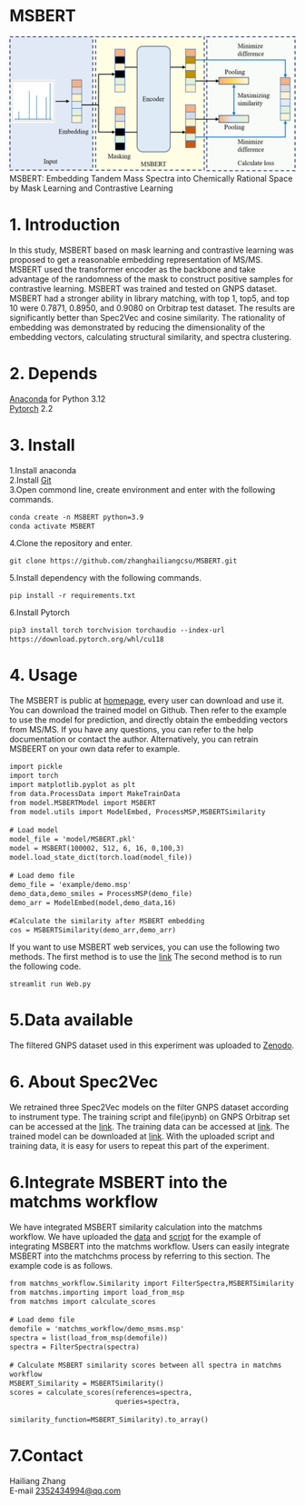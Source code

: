 
# MSBERT
![msbert](TOC.png)
MSBERT: Embedding Tandem Mass Spectra into Chemically Rational Space by Mask Learning and Contrastive Learning
# 1. Introduction
In this study, MSBERT based on mask learning and contrastive learning was proposed to get a reasonable embedding representation of MS/MS. 
MSBERT used the transformer encoder as the backbone and take advantage of the randomness of the mask to construct positive samples for contrastive learning. 
MSBERT was trained and tested on GNPS dataset. MSBERT had a stronger ability in library matching, with top 1, top5, and top 10 were 0.7871, 0.8950, and 0.9080 on Orbitrap test dataset. 
The results are significantly better than Spec2Vec and cosine similarity. 
The rationality of embedding was demonstrated by reducing the dimensionality of the embedding vectors, calculating structural similarity, and spectra clustering. 

# 2. Depends
[Anaconda](https://www.anaconda.com) for Python 3.12  
[Pytorch](https://pytorch.org/) 2.2  
# 3. Install
1.Install anaconda  
2.Install [Git](https://git-scm.com/downloads)  
3.Open commond line, create environment and enter with the following commands.   
```
conda create -n MSBERT python=3.9  
conda activate MSBERT
```
4.Clone the repository and enter.  
```
git clone https://github.com/zhanghailiangcsu/MSBERT.git
```
5.Install dependency with the following commands.
```
pip install -r requirements.txt
```
6.Install  Pytorch
```
pip3 install torch torchvision torchaudio --index-url https://download.pytorch.org/whl/cu118
```
# 4. Usage
The MSBERT is public at [homepage](https://github.com/zhanghailiangcsu), every user can download and use it.
You can download the trained model on Github.
Then refer to the example to use the model for prediction, and directly obtain the embedding vectors from MS/MS.
If you have any questions, you can refer to the help documentation or contact the author.
Alternatively, you can retrain MSBEERT on your own data refer to example.  
```
import pickle
import torch
import matplotlib.pyplot as plt
from data.ProcessData import MakeTrainData
from model.MSBERTModel import MSBERT
from model.utils import ModelEmbed, ProcessMSP,MSBERTSimilarity

# Load model
model_file = 'model/MSBERT.pkl'
model = MSBERT(100002, 512, 6, 16, 0,100,3)
model.load_state_dict(torch.load(model_file))

# Load demo file
demo_file = 'example/demo.msp'
demo_data,demo_smiles = ProcessMSP(demo_file)
demo_arr = ModelEmbed(model,demo_data,16)

#Calculate the similarity after MSBERT embedding
cos = MSBERTSimilarity(demo_arr,demo_arr)
```
If you want to use MSBERT web services, you can use the following two methods.
The first method is to use the [link](https://huggingface.co/spaces/zhanghailiangcsu/MSBERT)
The second method is to run the following code.  
```
streamlit run Web.py
```
# 5.Data available
The filtered GNPS dataset used in this experiment was uploaded to [Zenodo](https://zenodo.org/records/13722644).
# 6. About Spec2Vec
We retrained three Spec2Vec models on the filter GNPS dataset according to instrument type.
The training script and file(ipynb) on GNPS Orbitrap set can be accessed at the [link](https://github.com/zhanghailiangcsu/MSBERT/tree/main/Spec2VecModel).
The training data can be accessed at [link](https://zenodo.org/records/13722644).
The trained model can be downloaded at [link](https://zenodo.org/records/13722644).
With the uploaded script and training data, it is easy for users to repeat this part of the experiment.
# 6.Integrate MSBERT into the matchms workflow
We have integrated MSBERT similarity calculation into the matchms workflow.
We have uploaded the [data](https://github.com/zhanghailiangcsu/MSBERT/tree/main/matchms_workflow) and [script](https://github.com/zhanghailiangcsu/MSBERT/tree/main/matchms_workflow) for the example of integrating MSBERT into the matchms workflow.
Users can easily integrate MSBERT into the matchchms process by referring to this section. 
The example code is as follows.
```
from matchms_workflow.Similarity import FilterSpectra,MSBERTSimilarity
from matchms.importing import load_from_msp
from matchms import calculate_scores

# Load demo file
demofile = 'matchms_workflow/demo_msms.msp'
spectra = list(load_from_msp(demofile))
spectra = FilterSpectra(spectra)

# Calculate MSBERT similarity scores between all spectra in matchms workflow
MSBERT_Similarity = MSBERTSimilarity()
scores = calculate_scores(references=spectra,
                          queries=spectra,
                          similarity_function=MSBERT_Similarity).to_array()

```
# 7.Contact
Hailiang Zhang  
E-mail 2352434994@qq.com  
